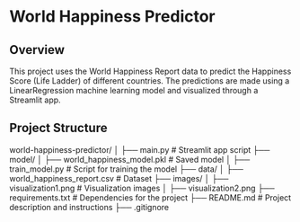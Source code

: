 # World Happiness Predictor

## Overview
This project uses the World Happiness Report data to predict the Happiness Score (Life Ladder) of different countries.
The predictions are made using a LinearRegression machine learning model and visualized through a Streamlit app.

## Project Structure
world-happiness-predictor/
│
├── main.py # Streamlit app script
├── model/
│ ├── world_happiness_model.pkl # Saved model
│ ├── train_model.py # Script for training the model
├── data/
│ ├── world_happiness_report.csv # Dataset
├── images/
│ ├── visualization1.png # Visualization images
│ ├── visualization2.png
├── requirements.txt # Dependencies for the project
├── README.md # Project description and instructions
├── .gitignore
